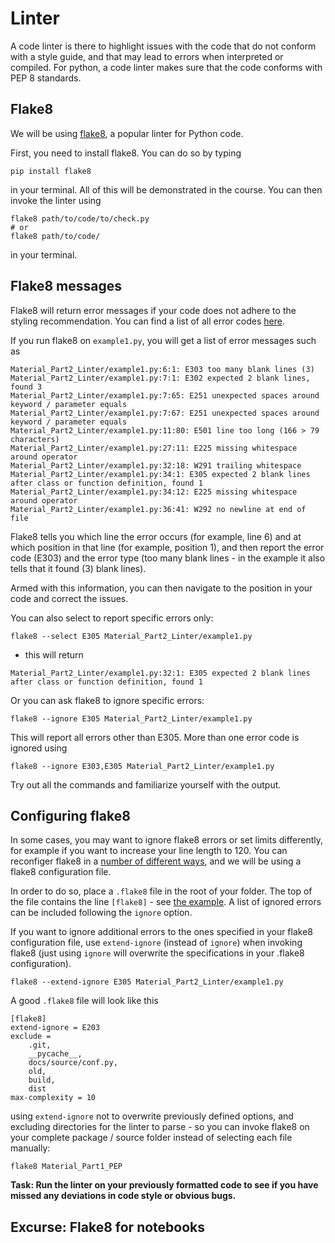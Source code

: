 # Linter
A code linter is there to highlight issues with the code that do not conform with a style guide, and that may lead to errors when interpreted or compiled. For python, a code linter makes sure that the code conforms with PEP 8 standards.


## Flake8
We will be using [flake8](https://flake8.pycqa.org/en/latest/), a popular linter for Python code.  

First, you need to install flake8. You can do so by typing  
```
pip install flake8
```
in your terminal. All of this will be demonstrated in the course. You can then invoke the linter using
```
flake8 path/to/code/to/check.py
# or
flake8 path/to/code/
```
in your terminal.

## Flake8 messages
Flake8 will return error messages if your code does not adhere to the styling recommendation. You can find a list of all error codes [here](https://flake8.pycqa.org/en/latest/user/error-codes.html).

If you run flake8 on `example1.py`, you will get a list of error messages such as
```
Material_Part2_Linter/example1.py:6:1: E303 too many blank lines (3)
Material_Part2_Linter/example1.py:7:1: E302 expected 2 blank lines, found 3
Material_Part2_Linter/example1.py:7:65: E251 unexpected spaces around keyword / parameter equals
Material_Part2_Linter/example1.py:7:67: E251 unexpected spaces around keyword / parameter equals
Material_Part2_Linter/example1.py:11:80: E501 line too long (166 > 79 characters)
Material_Part2_Linter/example1.py:27:11: E225 missing whitespace around operator
Material_Part2_Linter/example1.py:32:18: W291 trailing whitespace
Material_Part2_Linter/example1.py:34:1: E305 expected 2 blank lines after class or function definition, found 1
Material_Part2_Linter/example1.py:34:12: E225 missing whitespace around operator
Material_Part2_Linter/example1.py:36:41: W292 no newline at end of file
```
Flake8 tells you which line the error occurs (for example, line 6) and at which position in that line (for example, position 1), and then report the error code (E303) and the error type (too many blank lines - in the example it also tells that it found (3) blank lines).

Armed with this information, you can then navigate to the position in your code and correct the issues. 

You can also select to report specific errors only:
```
flake8 --select E305 Material_Part2_Linter/example1.py
```
- this will return 
```
Material_Part2_Linter/example1.py:32:1: E305 expected 2 blank lines after class or function definition, found 1
```
Or you can ask flake8 to ignore specific errors:
```
flake8 --ignore E305 Material_Part2_Linter/example1.py
```
This will report all errors other than E305. More than one error code is ignored using
```
flake8 --ignore E303,E305 Material_Part2_Linter/example1.py
```
Try out all the commands and familiarize yourself with the output.

## Configuring flake8
In some cases, you may want to ignore flake8 errors or set limits differently, for example if you want to increase your line length to 120. You can reconfiger flake8 in a [number of different ways](https://flake8.pycqa.org/en/latest/user/configuration.html), and we will be using a flake8 configuration file. 

In order to do so, place a `.flake8` file in the root of your folder. The top of the file contains the line `[flake8]` - see [the example](../.flake8). A list of ignored errors can be included following the `ignore` option.

If you want to ignore additional errors to the ones specified in your flake8 configuration file, use `extend-ignore` (instead of `ignore`) when invoking flake8 (just using `ignore` will overwrite the specifications in your .flake8 configuration).
```
flake8 --extend-ignore E305 Material_Part2_Linter/example1.py
```

A good `.flake8` file will look like this
```
[flake8]
extend-ignore = E203
exclude =
    .git,
    __pycache__,
    docs/source/conf.py,
    old,
    build,
    dist
max-complexity = 10
```
using `extend-ignore` not to overwrite previously defined options, and excluding directories for the linter to parse - so you can invoke flake8 on your complete package / source folder instead of selecting each file manually:
```
flake8 Material_Part1_PEP
```
**Task: Run the linter on your previously formatted code to see if you have missed any deviations in code style or obvious bugs.**

## Excurse: Flake8 for notebooks



